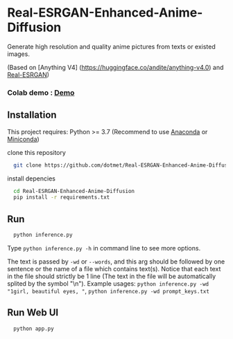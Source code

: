 # Real-ESRGAN-Enhanced-Anime-Diffusion
Generate high resolution and quality anime pictures from texts or existed images.

(Based on [Anything V4] (https://huggingface.co/andite/anything-v4.0) and [Real-ESRGAN](https://github.com/xinntao/Real-ESRGAN))

### Colab demo : [Demo](https://colab.research.google.com/drive/1HpLkNnBfbrLD6t7cGc2i2gVAwiA_V_qp?usp=sharing)

## Installation

This project requires:
  Python >= 3.7 (Recommend to use [Anaconda](https://www.anaconda.com/download/#linux) or [Miniconda](https://docs.conda.io/en/latest/miniconda.html))

clone this repository

```bash
  git clone https://github.com/dotmet/Real-ESRGAN-Enhanced-Anime-Diffusion.git
```

install depencies

```bash
  cd Real-ESRGAN-Enhanced-Anime-Diffusion
  pip install -r requirements.txt
```

## Run

```bash
  python inference.py
```
  Type ```python inference.py -h``` in command line to see more options.
  
  The text is passed by ```-wd``` or ```--words```,  and this arg should be followed by one sentence or the name of a file which contains text(s). Notice that each text in the file should strictly be 1 line (The text in the file will be automatically splited by the symbol "\n"). Example usages:
  ```python inference.py -wd "1girl, beautiful eyes, "```, 
  ```python inference.py -wd prompt_keys.txt```
  
## Run Web UI

```
  python app.py
```
